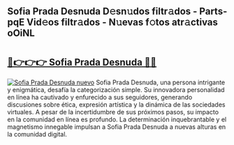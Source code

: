 ## Sofia Prada Desnuda D𝚎sn𝚞dos filtr𝚊dos - Parts-pqE Vid𝚎os filtr𝚊dos - N𝚞evas f𝚘tos atr𝚊ctivas oOiNL

# <h2><a href="http://mb2qyz4.tromn.icu/?c=Sofia+Prada+Desnuda">🔗👉👉👉 Sofia Prada Desnuda 🔗🔗</a></h2>

[![Sofia Prada Desnuda nuevo](https://i.imgur.com/pEAQMta.gif)](http://mb2qyz4.tromn.icu/?c=Sofia+Prada+Desnuda)
Sofia Prada Desnuda, una persona intrigante y enigmática, desafía la categorización simple. Su innovadora personalidad en línea ha cautivado y enfurecido a sus seguidores, generando discusiones sobre ética, expresión artística y la dinámica de las sociedades virtuales. A pesar de la incertidumbre de sus próximos pasos, su impacto en la comunidad en línea es profundo. La determinación inquebrantable y el magnetismo innegable impulsan a Sofia Prada Desnuda a nuevas alturas en la comunidad digital.
